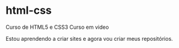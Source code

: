 # html-css
Curso de HTML5 e CSS3 Curso em video

Estou aprendendo a criar sites e agora vou criar meus repositórios.
